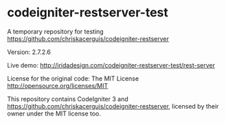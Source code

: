 # codeigniter-restserver-test

A temporary repository for testing https://github.com/chriskacerguis/codeigniter-restserver

Version: 2.7.2.6

Live demo: http://iridadesign.com/codeigniter-restserver-test/rest-server

License for the original code: The MIT License http://opensource.org/licenses/MIT

This repository contains CodeIgniter 3 and https://github.com/chriskacerguis/codeigniter-restserver, licensed by their owner under the MIT license too.
